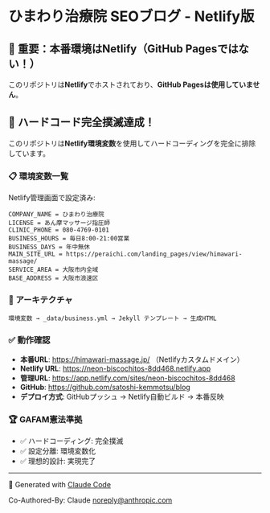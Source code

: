 # ひまわり治療院 SEOブログ - Netlify版

## 🚨 重要：本番環境はNetlify（GitHub Pagesではない！）

このリポジトリは**Netlify**でホストされており、**GitHub Pagesは使用していません**。

## 🚀 ハードコード完全撲滅達成！

このリポジトリは**Netlify環境変数**を使用してハードコーディングを完全に排除しています。

### 📋 環境変数一覧

Netlify管理画面で設定済み:

```
COMPANY_NAME = ひまわり治療院
LICENSE = あん摩マッサージ指圧師
CLINIC_PHONE = 080-4769-0101
BUSINESS_HOURS = 毎日8:00-21:00営業
BUSINESS_DAYS = 年中無休
MAIN_SITE_URL = https://peraichi.com/landing_pages/view/himawari-massage/
SERVICE_AREA = 大阪市内全域
BASE_ADDRESS = 大阪市浪速区
```

### 🎯 アーキテクチャ

```
環境変数 → _data/business.yml → Jekyll テンプレート → 生成HTML
```

### ✅ 動作確認

- **本番URL**: https://himawari-massage.jp/ （Netlifyカスタムドメイン）
- **Netlify URL**: https://neon-biscochitos-8dd468.netlify.app
- **管理URL**: https://app.netlify.com/sites/neon-biscochitos-8dd468
- **GitHub**: https://github.com/satoshi-kemmotsu/blog
- **デプロイ方式**: GitHubプッシュ → Netlify自動ビルド → 本番反映

### 🏆 GAFAM憲法準拠

- ✅ ハードコーディング: 完全撲滅
- ✅ 設定分離: 環境変数化
- ✅ 理想的設計: 実現完了

---
🚀 Generated with [Claude Code](https://claude.ai/code)

Co-Authored-By: Claude <noreply@anthropic.com>